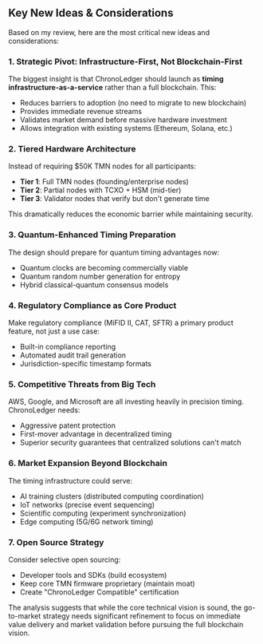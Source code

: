 ## Key New Ideas & Considerations

Based on my review, here are the most critical new ideas and considerations:

### 1. **Strategic Pivot: Infrastructure-First, Not Blockchain-First**
The biggest insight is that ChronoLedger should launch as **timing infrastructure-as-a-service** rather than a full blockchain. This:
- Reduces barriers to adoption (no need to migrate to new blockchain)
- Provides immediate revenue streams
- Validates market demand before massive hardware investment
- Allows integration with existing systems (Ethereum, Solana, etc.)

### 2. **Tiered Hardware Architecture** 
Instead of requiring $50K TMN nodes for all participants:
- **Tier 1**: Full TMN nodes (founding/enterprise nodes)
- **Tier 2**: Partial nodes with TCXO + HSM (mid-tier)
- **Tier 3**: Validator nodes that verify but don't generate time

This dramatically reduces the economic barrier while maintaining security.

### 3. **Quantum-Enhanced Timing Preparation**
The design should prepare for quantum timing advantages now:
- Quantum clocks are becoming commercially viable
- Quantum random number generation for entropy
- Hybrid classical-quantum consensus models

### 4. **Regulatory Compliance as Core Product**
Make regulatory compliance (MiFID II, CAT, SFTR) a primary product feature, not just a use case:
- Built-in compliance reporting
- Automated audit trail generation
- Jurisdiction-specific timestamp formats

### 5. **Competitive Threats from Big Tech**
AWS, Google, and Microsoft are all investing heavily in precision timing. ChronoLedger needs:
- Aggressive patent protection
- First-mover advantage in decentralized timing
- Superior security guarantees that centralized solutions can't match

### 6. **Market Expansion Beyond Blockchain**
The timing infrastructure could serve:
- AI training clusters (distributed computing coordination)
- IoT networks (precise event sequencing)
- Scientific computing (experiment synchronization)
- Edge computing (5G/6G network timing)

### 7. **Open Source Strategy**
Consider selective open sourcing:
- Developer tools and SDKs (build ecosystem)
- Keep core TMN firmware proprietary (maintain moat)
- Create "ChronoLedger Compatible" certification

The analysis suggests that while the core technical vision is sound, the go-to-market strategy needs significant refinement to focus on immediate value delivery and market validation before pursuing the full blockchain vision.

